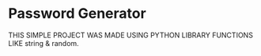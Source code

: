 # Password Generator

THIS SIMPLE PROJECT WAS MADE USING PYTHON LIBRARY FUNCTIONS LIKE string & random.
